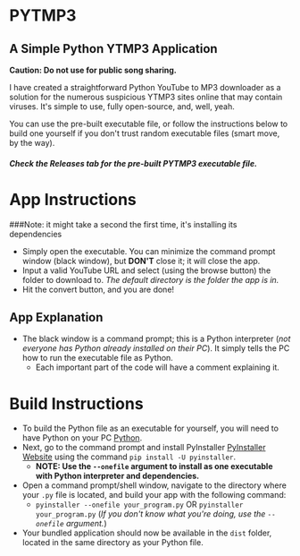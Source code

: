 # PYTMP3

## A Simple Python YTMP3 Application

**Caution: Do not use for public song sharing.**

I have created a straightforward Python YouTube to MP3 downloader as a solution for the numerous suspicious YTMP3 sites online that may contain viruses. It's simple to use, fully open-source, and, well, yeah.

You can use the pre-built executable file, or follow the instructions below to build one yourself if you don't trust random executable files (smart move, by the way).

##### Check the Releases tab for the pre-built PYTMP3 executable file.

# App Instructions  
  ###Note: it might take a second the first time, it's installing its dependencies
- Simply open the executable. You can minimize the command prompt window (black window), but **DON'T** close it; it will close the app.
- Input a valid YouTube URL and select (using the browse button) the folder to download to. *The default directory is the folder the app is in.*
- Hit the convert button, and you are done!

## App Explanation

- The black window is a command prompt; this is a Python interpreter (*not everyone has Python already installed on their PC*). It simply tells the PC how to run the executable file as Python.
  - Each important part of the code will have a comment explaining it.

# Build Instructions

- To build the Python file as an executable for yourself, you will need to have Python on your PC [Python](https://python.org).
- Next, go to the command prompt and install PyInstaller [PyInstaller Website](https://pyinstaller.org/en/stable/) using the command `pip install -U pyinstaller`.
  - **NOTE: Use the `--onefile` argument to install as one executable with Python interpreter and dependencies.**
- Open a command prompt/shell window, navigate to the directory where your `.py` file is located, and build your app with the following command:
  - `pyinstaller --onefile your_program.py` OR `pyinstaller your_program.py` (*If you don't know what you're doing, use the `--onefile` argument.*)
- Your bundled application should now be available in the `dist` folder, located in the same directory as your Python file.
